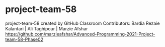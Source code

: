 # project-team-58
project-team-58 created by GitHub Classroom
Contributors:
Bardia Rezaie Kalantari | 
Ali Taghipour | 
Marzie Afshar
https://github.com/marzieafshar/Advanced-Programming-2021-Project-team-58-Phase02
